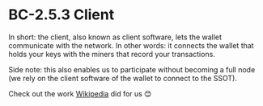 # BC-2.5.3 Client 

In short: the client, also known as client software, lets the wallet communicate with the network. In other words: it connects the wallet that holds your keys with the miners that record your transactions. 

Side note: this also enables us to participate without becoming a full node (we rely on the client software of the wallet to connect to the SSOT). 

Check out the work [Wikipedia]( https://en.bitcoin.it/wiki/Clients) did for us 😊 


